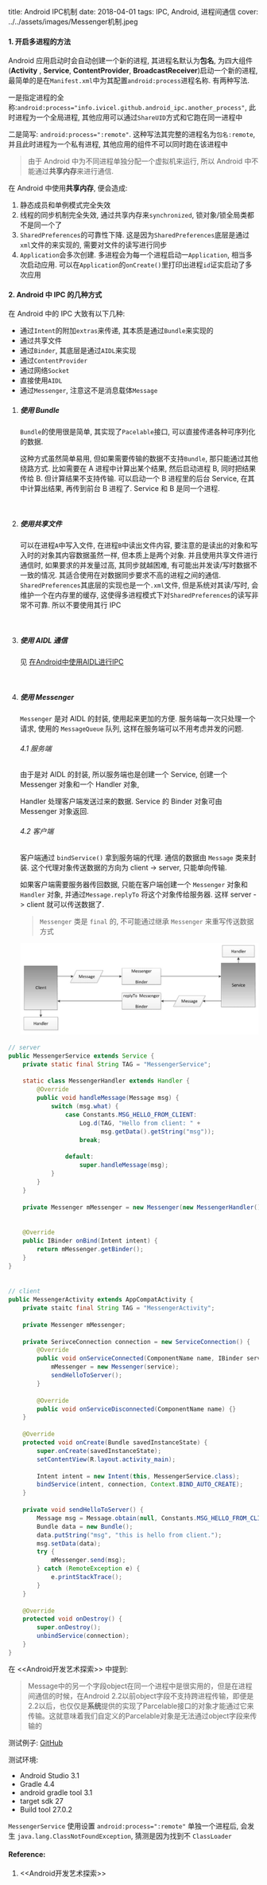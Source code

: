 title: Android IPC机制
date: 2018-04-01
tags: IPC, Android, 进程间通信
cover: ../../assets/images/Messenger机制.jpeg


#### 1. 开启多进程的方法

Android 应用启动时会自动创建一个新的进程, 其进程名默认为**包名**, 为四大组件(**Activity** , **Service**, **ContentProvider**, **BroadcastReceiver**)启动一个新的进程, 最简单的是在`Manifest.xml`中为其配置`android:process`进程名称. 有两种写法. 

一是指定进程的全称:`android:process="info.ivicel.github.android_ipc.another_process"`, 此时进程为一个全局进程, 其他应用可以通过`ShareUID`方式和它跑在同一进程中

二是简写: `android:process=":remote"`. 这种写法其完整的进程名为`包名:remote`, 并且此时进程为一个私有进程, 其他应用的组件不可以同时跑在该进程中

> 由于 Android 中为不同进程单独分配一个虚拟机来运行, 所以 Android 中不能通过**共享内存**来进行通信. 

在 Android 中使用**共享内存**, 便会造成:

1. 静态成员和单例模式完全失效
2. 线程的同步机制完全失效, 通过共享内存来`synchronized`, 锁对象/锁全局类都不是同一个了
3. `SharedPreferences`的可靠性下降. 这是因为`SharedPreferences`底层是通过`xml`文件的来实现的, 需要对文件的读写进行同步
4. `Application`会多次创建. 多进程会为每一个进程启动一`Application`, 相当多次启动应用. 可以在`Application`的`onCreate()`里打印出进程`id`证实启动了多次应用


#### 2. Android 中 IPC 的几种方式

在 Android 中的 IPC 大致有以下几种: 

* 通过`Intent`的附加`extras`来传递, 其本质是通过`Bundle`来实现的
* 通过共享文件
* 通过`Binder`, 其底层是通过`AIDL`来实现
* 通过`ContentProvider`
* 通过网络`Socket`
* 直接使用`AIDL`
* 通过`Messenger`, 注意这不是消息载体`Message`



1. ##### 使用 Bundle

   `Bundle`的使用很是简单, 其实现了`Pacelable`接口, 可以直接传递各种可序列化的数据. 

   这种方式虽然简单易用, 但如果需要传输的数据不支持`Bundle`, 那只能通过其他绕路方式. 比如需要在 A 进程中计算出某个结果, 然后启动进程 B, 同时把结果传给 B. 但计算结果不支持传输. 可以启动一个 B 进程里的后台 Service, 在其中计算出结果, 再传到前台 B 进程了. Service 和 B 是同一个进程.

   ​

2. ##### 使用共享文件

   可以在进程`A`中写入文件, 在进程`B`中读出文件内容, 要注意的是读出的对象和写入时的对象其内容数据虽然一样, 但本质上是两个对象. 并且使用共享文件进行通信时, 如果要求的并发量过高, 其同步就越困难, 有可能出并发读/写时数据不一致的情况. 其适合使用在对数据同步要求不高的进程之间的通信.
   `SharedPreferences`其底层的实现也是一个`.xml`文件, 但是系统对其读/写时, 会维护一个在内存里的缓存, 这使得多进程模式下对`SharedPreferences`的读写非常不可靠. 所以不要使用其行 IPC

   ​

3. ##### 使用 AIDL 通信

   见 [在Android中使用AIDL进行IPC](./zai-androidzhong-shi-yong-aidljin-xing-ipc.html)

   ​

4. ##### 使用 Messenger

   `Messenger` 是对 AIDL 的封装, 使用起来更加的方便. 服务端每一次只处理一个请求, 使用的 `MessageQueue` 队列, 这样在服务端可以不用考虑并发的问题.

   ###### 4.1 服务端

   由于是对 AIDL 的封装, 所以服务端也是创建一个 Service, 创建一个 Messenger 对象和一个 Handler 对象,

   Handler 处理客户端发送过来的数据. Service 的 Binder 对象可由 Messenger 对象返回.

   ###### 4.2 客户端

   客户端通过 `bindService()` 拿到服务端的代理. 通信的数据由 `Message` 类来封装. 这个代理对象传送数据的方向为 client -> server, 只能单向传输.

   如果客户端需要服务器传回数据, 只能在客户端创建一个 `Messenger` 对象和 `Handler` 对象, 并通过`Message.replyTo` 将这个对象传给服务器. 这样 server -> client 就可以传送数据了.

   > `Messenger` 类是 `final` 的, 不可能通过继承 `Messenger` 来重写传送数据方式

   ![Messenger机制](../../assets/images/Messenger机制.jpeg)



```java
// server 
public MessengerService extends Service {
    private static final String TAG = "MessengerService";
    
    static class MessengerHandler extends Handler {
     	@Override
        public void handleMessage(Message msg) {
         	switch (msg.what) {
                case Constants.MSG_HELLO_FROM_CLIENT:
                    Log.d(TAG, "Hello from client: " + 
                          msg.getData().getString("msg"));
                    break;
                    
                default:
                    super.handleMessage(msg);
            }
        }
    }
    
 	private Messenger mMessenger = new Messenger(new MessengerHandler());   
    
    
    @Override
    public IBinder onBind(Intent intent) {
     	return mMessenger.getBinder();   
    }
}


// client
public MessengerActivity extends AppCompatActivity {
 	private staitc final String TAG = "MessengerActivity";
    
    private Messenger mMessenger;
    
    private SerivceConnection connection = new ServiceConnection() {
     	@Override
        public void onServiceConnected(ComponentName name, IBinder service) {
         	mMessenger = new Messenger(service);
            sendHelloToServer();
        }
        
        @Override
        public void onServiceDisconnected(ComponentName name) {}
    }
    
    @Override
    protected void onCreate(Bundle savedInstanceState) {
        super.onCreate(savedInstanceState);
        setContentView(R.layout.activity_main);
        
        Intent intent = new Intent(this, MessengerService.class);
        bindService(intent, connection, Context.BIND_AUTO_CREATE);
    }
    
    private void sendHelloToServer() {
     	Message msg = Message.obtain(null, Constants.MSG_HELLO_FROM_CLIENT);
        Bundle data = new Bundle();
        data.putString("msg", "this is hello from client.");
        msg.setData(data);
        try {
        	mMessenger.send(msg);
        } catch (RemoteException e) {
         	e.printStackTrace();   
        }
    }
    
    @Override
    protected void onDestroy() {
		super.onDestroy();
        unbindService(connection);
    }
}
```

在 <<Android开发艺术探索>> 中提到:

> Message中的另一个字段object在同一个进程中是很实用的，但是在进程间通信的时候，在Android 2.2以前object字段不支持跨进程传输，即便是2.2以后，也仅仅是**系统**提供的实现了Parcelable接口的对象才能通过它来传输。这就意味着我们自定义的Parcelable对象是无法通过object字段来传输的

测试例子: [GitHub](https://github.com/ivicel/dev-android-samples/tree/master/ipc-with-messenger)

测试环境: 

* Android Studio 3.1
* Gradle 4.4
* android gradle tool 3.1
* target sdk 27
* Build tool 27.0.2

`MessengerService` 使用设置 `android:process=":remote"` 单独一个进程后, 会发生 `java.lang.ClassNotFoundException`, 猜测是因为找到不 `ClassLoader`







#### Reference:

1. <<Android开发艺术探索>>